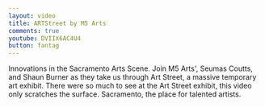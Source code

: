 ```yaml
---
layout: video
title: ARTStreet by M5 Arts
comments: true
youtube: DVIIX6AC4U4
button: fantag
---
```


Innovations in the Sacramento Arts Scene. Join M5 Arts', Seumas Coutts, and Shaun Burner as they take us through Art Street, a massive temporary art exhibit. There were so much to see at the Art Street exhibit, this video only scratches the surface. Sacramento, the place for talented artists.
